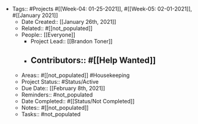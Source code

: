 - Tags:: #Projects #[[Week-04: 01-25-2021]], #[[Week-05: 02-01-2021]], #[[January 2021]]
    - Date Created:: [[January 26th, 2021]]
    - Related:: #[[not_populated]]
    - People:: [[Everyone]]
        - Project Lead:: [[Brandon Toner]]
        - Contributors:: #[[Help Wanted]]
            - 
    - Areas:: #[[not_populated]] #Housekeeping
    - Project Status:: #Status/Active
    - Due Date:: [[February 8th, 2021]] 
    - Reminders:: #not_populated
    - Date Completed:: #[[Status/Not Completed]]
    - Notes:: #[[not_populated]]
    - Tasks:: #not_populated
